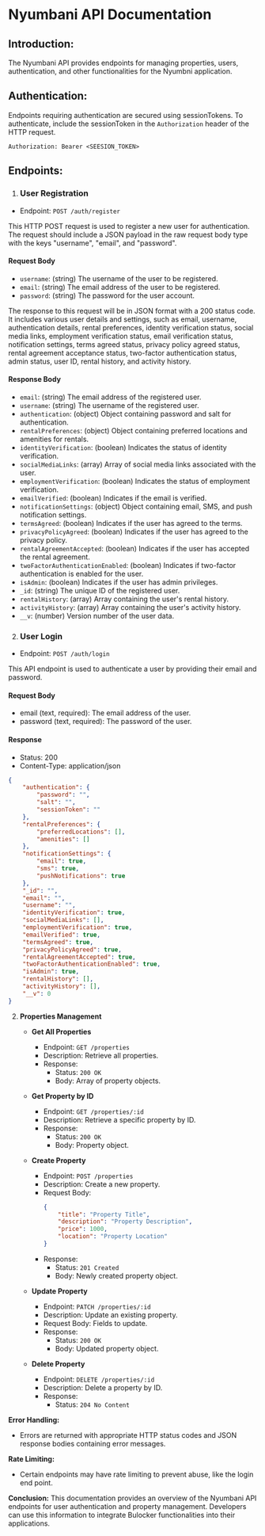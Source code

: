 # Nyumbani API Documentation

## Introduction:
The Nyumbani API provides endpoints for managing properties, users, authentication, and other functionalities for the Nyumbni application.

## Authentication:
Endpoints requiring authentication are secured using sessionTokens. To authenticate, include the  sessionToken in the `Authorization` header of the HTTP request.

```http
Authorization: Bearer <SEESION_TOKEN>
```

## Endpoints:

1. ### User Registration

- Endpoint: `POST /auth/register`

This HTTP POST request is used to register a new user for authentication. The request should include a JSON payload in the raw request body type with the keys "username", "email", and "password".

#### Request Body

- `username`: (string) The username of the user to be registered.
- `email`: (string) The email address of the user to be registered.
- `password`: (string) The password for the user account.
    

The response to this request will be in JSON format with a 200 status code. It includes various user details and settings, such as email, username, authentication details, rental preferences, identity verification status, social media links, employment verification status, email verification status, notification settings, terms agreed status, privacy policy agreed status, rental agreement acceptance status, two-factor authentication status, admin status, user ID, rental history, and activity history.

#### Response Body

- `email`: (string) The email address of the registered user.
- `username`: (string) The username of the registered user.
- `authentication`: (object) Object containing password and salt for authentication.
- `rentalPreferences`: (object) Object containing preferred locations and amenities for rentals.
- `identityVerification`: (boolean) Indicates the status of identity verification.
- `socialMediaLinks`: (array) Array of social media links associated with the user.
- `employmentVerification`: (boolean) Indicates the status of employment verification.
- `emailVerified`: (boolean) Indicates if the email is verified.
- `notificationSettings`: (object) Object containing email, SMS, and push notification settings.
- `termsAgreed`: (boolean) Indicates if the user has agreed to the terms.
- `privacyPolicyAgreed`: (boolean) Indicates if the user has agreed to the privacy policy.
- `rentalAgreementAccepted`: (boolean) Indicates if the user has accepted the rental agreement.
- `twoFactorAuthenticationEnabled`: (boolean) Indicates if two-factor authentication is enabled for the user.
- `isAdmin`: (boolean) Indicates if the user has admin privileges.
- `_id`: (string) The unique ID of the registered user.
- `rentalHistory`: (array) Array containing the user's rental history.
- `activityHistory`: (array) Array containing the user's activity history.
- `__v`: (number) Version number of the user data.
       
2. ### User Login

- Endpoint: `POST /auth/login`

This API endpoint is used to authenticate a user by providing their email and password.

#### Request Body

- email (text, required): The email address of the user.
- password (text, required): The password of the user.
    

#### Response

- Status: 200
- Content-Type: application/json
    

``` json
{
    "authentication": {
        "password": "",
        "salt": "",
        "sessionToken": ""
    },
    "rentalPreferences": {
        "preferredLocations": [],
        "amenities": []
    },
    "notificationSettings": {
        "email": true,
        "sms": true,
        "pushNotifications": true
    },
    "_id": "",
    "email": "",
    "username": "",
    "identityVerification": true,
    "socialMediaLinks": [],
    "employmentVerification": true,
    "emailVerified": true,
    "termsAgreed": true,
    "privacyPolicyAgreed": true,
    "rentalAgreementAccepted": true,
    "twoFactorAuthenticationEnabled": true,
    "isAdmin": true,
    "rentalHistory": [],
    "activityHistory": [],
    "__v": 0
}

 ```
   
2. **Properties Management**

   - **Get All Properties**
   
     - Endpoint: `GET /properties`
     - Description: Retrieve all properties.
     - Response:
       - Status: `200 OK`
       - Body: Array of property objects.

   - **Get Property by ID**
   
     - Endpoint: `GET /properties/:id`
     - Description: Retrieve a specific property by ID.
     - Response:
       - Status: `200 OK`
       - Body: Property object.

   - **Create Property**
   
     - Endpoint: `POST /properties`
     - Description: Create a new property.
     - Request Body:
       ```json
       {
           "title": "Property Title",
           "description": "Property Description",
           "price": 1000,
           "location": "Property Location"
       }
       ```
     - Response:
       - Status: `201 Created`
       - Body: Newly created property object.
   
   - **Update Property**
   
     - Endpoint: `PATCH /properties/:id`
     - Description: Update an existing property.
     - Request Body: Fields to update.
     - Response:
       - Status: `200 OK`
       - Body: Updated property object.
   
   - **Delete Property**
   
     - Endpoint: `DELETE /properties/:id`
     - Description: Delete a property by ID.
     - Response:
       - Status: `204 No Content`

**Error Handling:**
- Errors are returned with appropriate HTTP status codes and JSON response bodies containing error messages.

**Rate Limiting:**
- Certain endpoints may have rate limiting to prevent abuse, like the login end point.

**Conclusion:**
This documentation provides an overview of the Nyumbani API endpoints for user authentication and property management. Developers can use this information to integrate Bulocker functionalities into their applications.